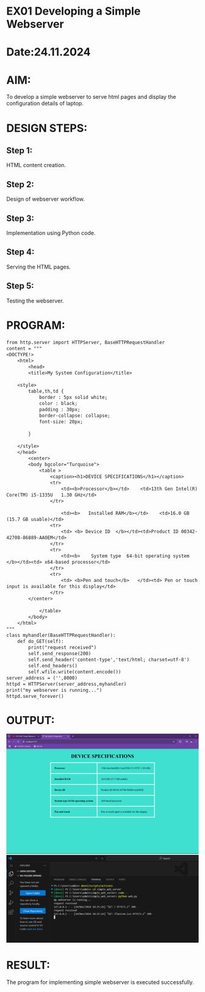 # EX01 Developing a Simple Webserver

# Date:24.11.2024
# AIM:
To develop a simple webserver to serve html pages and display the configuration details of laptop.

# DESIGN STEPS:
## Step 1:
HTML content creation.

## Step 2:
Design of webserver workflow.

## Step 3:
Implementation using Python code.

## Step 4:
Serving the HTML pages.

## Step 5:
Testing the webserver.

# PROGRAM:
```
from http.server import HTTPServer, BaseHTTPRequestHandler
content = """
<DOCTYPE!>
    <html>
        <head>
        <title>My System Configuration</title>

    <style>
        table,th,td {
            border : 5px solid white;
            color : black;
            padding : 30px;
            border-collapse: collapse;
            font-size: 20px;
            
        }

    </style>
    </head>
        <center>
        <body bgcolor="Turquoise">
            <table >
                <caption><h1>DEVICE SPECIFICATIONS</h1></caption>
                <tr>
                    <td><b>Processor</b></td>    <td>13th Gen Intel(R) Core(TM) i5-1335U   1.30 GHz</td>
                </tr>

                    <td><b>   Installed RAM</b></td>	<td>16.0 GB (15.7 GB usable)</td>
                <tr>
                    <td> <b> Device ID	</b></td><td>Product ID	00342-42708-86889-AAOEM</td>
                </tr>
                <tr>
                    <td><b>    System type	64-bit operating system </b></td><td> x64-based processor</td>
                </tr>
                <tr>
                    <td> <b>Pen and touch</b>	</td><td> Pen or touch input is available for this display</td>
                </tr>
        </center>

            </table>
        </body>
    </html>
"""
class myhandler(BaseHTTPRequestHandler):
    def do_GET(self):
        print("request received")
        self.send_response(200)
        self.send_header('content-type','text/html; charset=utf-8')
        self.end_headers()
        self.wfile.write(content.encode())
server_address = ('',8000)
httpd = HTTPServer(server_address,myhandler)
print("my webserver is running...")
httpd.serve_forever()
```
# OUTPUT:

![alt text](<Screenshot (5).png>)
![alt text](screenshot6.png)

# RESULT:
The program for implementing simple webserver is executed successfully.
